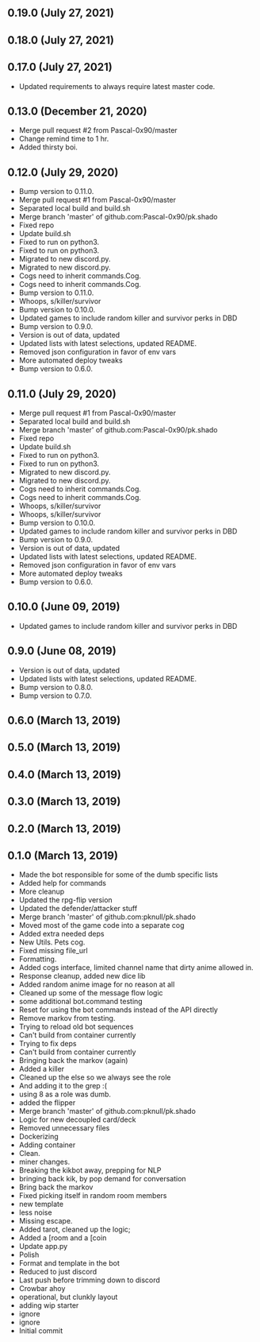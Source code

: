 ## 0.19.0 (July 27, 2021)


## 0.18.0 (July 27, 2021)


## 0.17.0 (July 27, 2021)
  - Updated requirements to always require latest master code.

## 0.13.0 (December 21, 2020)
  - Merge pull request #2 from Pascal-0x90/master
  - Change remind time to 1 hr.
  - Added thirsty boi.

## 0.12.0 (July 29, 2020)
  - Bump version to 0.11.0.
  - Merge pull request #1 from Pascal-0x90/master
  - Separated local build and build.sh
  - Merge branch 'master' of github.com:Pascal-0x90/pk.shado
  - Fixed repo
  - Update build.sh
  - Fixed to run on python3.
  - Fixed to run on python3.
  - Migrated to new discord.py.
  - Migrated to new discord.py.
  - Cogs need to inherit commands.Cog.
  - Cogs need to inherit commands.Cog.
  - Bump version to 0.11.0.
  - Whoops, s/killer/survivor
  - Bump version to 0.10.0.
  - Updated games to include random killer and survivor perks in DBD
  - Bump version to 0.9.0.
  - Version is out of data, updated
  - Updated lists with latest selections, updated README.
  - Removed json configuration in favor of env vars
  - More automated deploy tweaks
  - Bump version to 0.6.0.

## 0.11.0 (July 29, 2020)
  - Merge pull request #1 from Pascal-0x90/master
  - Separated local build and build.sh
  - Merge branch 'master' of github.com:Pascal-0x90/pk.shado
  - Fixed repo
  - Update build.sh
  - Fixed to run on python3.
  - Fixed to run on python3.
  - Migrated to new discord.py.
  - Migrated to new discord.py.
  - Cogs need to inherit commands.Cog.
  - Cogs need to inherit commands.Cog.
  - Whoops, s/killer/survivor
  - Whoops, s/killer/survivor
  - Bump version to 0.10.0.
  - Updated games to include random killer and survivor perks in DBD
  - Bump version to 0.9.0.
  - Version is out of data, updated
  - Updated lists with latest selections, updated README.
  - Removed json configuration in favor of env vars
  - More automated deploy tweaks
  - Bump version to 0.6.0.

## 0.10.0 (June 09, 2019)
  - Updated games to include random killer and survivor perks in DBD

## 0.9.0 (June 08, 2019)
  - Version is out of data, updated
  - Updated lists with latest selections, updated README.
  - Bump version to 0.8.0.
  - Bump version to 0.7.0.

## 0.6.0 (March 13, 2019)


## 0.5.0 (March 13, 2019)


## 0.4.0 (March 13, 2019)


## 0.3.0 (March 13, 2019)


## 0.2.0 (March 13, 2019)


## 0.1.0 (March 13, 2019)
  - Made the bot responsible for some of the dumb specific lists
  - Added help for commands
  - More cleanup
  - Updated the rpg-flip version
  - Updated the defender/attacker stuff
  - Merge branch 'master' of github.com:pknull/pk.shado
  - Moved most of the game code into a separate cog
  - Added extra needed deps
  - New Utils. Pets cog.
  - Fixed missing file_url
  - Formatting.
  - Added cogs interface, limited channel name that dirty anime allowed in.
  - Response cleanup, added new dice lib
  - Added random anime image for no reason at all
  - Cleaned up some of the message flow logic
  - some additional bot.command testing
  - Reset for using the bot commands instead of the API directly
  - Remove markov from testing.
  - Trying to reload old bot sequences
  - Can't build from container currently
  - Trying to fix deps
  - Can't build from container currently
  - Bringing back the markov (again)
  - Added a killer
  - Cleaned up the else so we always see the role
  - And adding it to the grep :(
  - using 8 as a role was dumb.
  - added the flipper
  - Merge branch 'master' of github.com:pknull/pk.shado
  - Logic for new decoupled card/deck
  - Removed unnecessary files
  - Dockerizing
  - Adding container
  - Clean.
  - miner changes.
  - Breaking the kikbot away, prepping for NLP
  - bringing back kik, by pop demand for conversation
  - Bring back the markov
  - Fixed picking itself in random room members
  - new template
  - less noise
  - Missing escape.
  - Added tarot, cleaned up the logic;
  - Added a [room and a [coin
  - Update app.py
  - Polish
  - Format and template in the bot
  - Reduced to just discord
  - Last push before trimming down to discord
  - Crowbar ahoy
  - operational, but clunkly layout
  - adding wip starter
  - ignore
  - ignore
  - Initial commit

